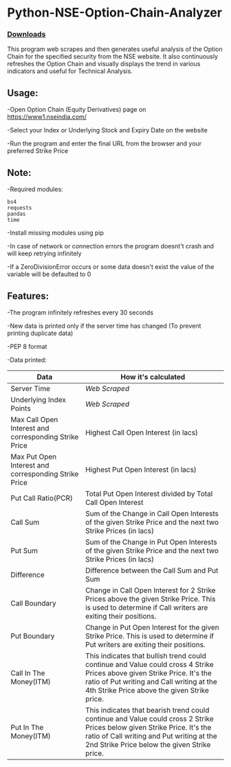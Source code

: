 # Python-NSE-Option-Chain-Analyzer

### [Downloads](https://github.com/VarunS2002/Python-NSE-Option-Chain-Analyzer/releases)

This program web scrapes and then generates useful analysis of the Option Chain for the specified security from the NSE website.
It also continuously refreshes the Option Chain and visually displays the trend in various indicators and useful for Technical Analysis.

## Usage:

-Open Option Chain (Equity Derivatives) page on https://www1.nseindia.com/

-Select your Index or Underlying Stock and Expiry Date on the website

-Run the program and enter the final URL from the browser and your preferred Strike Price

## Note:

-Required modules:

```
bs4
requests
pandas
time
```

-Install missing modules using pip

-In case of network or connection errors the program doesnt't crash and will keep retrying infinitely

-If a ZeroDivisionError occurs or some data doesn't exist the value of the variable will be defaulted to 0

## Features:

-The program infinitely refreshes every 30 seconds

-New data is printed only if the server time has changed (To prevent printing duplicate data)

-PEP 8 format

-Data printed:

Data | How it's calculated
--- | ---
Server Time | *Web Scraped*
Underlying Index Points | *Web Scraped*
Max Call Open Interest and corresponding Strike Price | Highest Call Open Interest (in lacs)
Max Put Open Interest and corresponding Strike Price | Highest Put Open Interest (in lacs)
Put Call Ratio(PCR) | Total Put Open Interest divided by Total Call Open Interest
Call Sum | Sum of the Change in Call Open Interests of the given Strike Price and the next two Strike Prices (in lacs)
Put Sum | Sum of the Change in Put Open Interests of the given Strike Price and the next two Strike Prices (in lacs)
Difference | Difference between the Call Sum and Put Sum
Call Boundary | Change in Call Open Interest for 2 Strike Prices above the given Strike Price. This is used to determine if Call writers are exiting their positions.
Put Boundary | Change in Put Open Interest for the given Strike Price. This is used to determine if Put writers are exiting their positions.
Call In The Money(ITM) | This indicates that bullish trend could continue and Value could cross 4 Strike Prices above given Strike Price. It's the ratio of Put writing and Call writing at the 4th Strike Price above the given Strike price.
Put In The Money(ITM) | This indicates that bearish trend could continue and Value could cross 2 Strike Prices below given Strike Price. It's the ratio of Call writing and Put writing at the 2nd Strike Price below the given Strike price.
